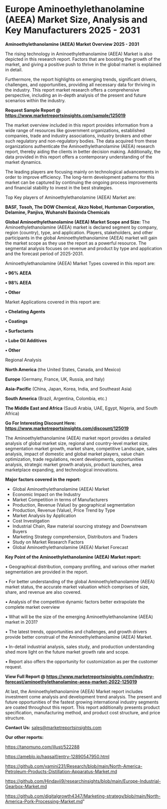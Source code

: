# Europe Aminoethylethanolamine (AEEA) Market Size, Analysis and Key Manufacturers 2025 - 2031

<Strong> Aminoethylethanolamine (AEEA) Market Overview 2025 - 2031</strong>

The rising technology in Aminoethylethanolamine (AEEA) Market is also depicted in this research report. Factors that are boosting the growth of the market, and giving a positive push to thrive in the global market is explained in detail.

Furthermore, the report highlights on emerging trends, significant drivers, challenges, and opportunities, providing all necessary data for thriving in the industry. This report market research offers a comprehensive perspective, including an in-depth analysis of the present and future scenarios within the industry.

<strong>Request Sample Report @ <a href=https://www.marketreportsinsights.com/sample/125019>https://www.marketreportsinsights.com/sample/125019</a></strong>

The market overview included in this report provides information from a wide range of resources like government organizations, established companies, trade and industry associations, industry brokers and other such regulatory and non-regulatory bodies. The data acquired from these organizations authenticate the Aminoethylethanolamine (AEEA) research report, thereby aiding the clients in better decision making. Additionally, the data provided in this report offers a contemporary understanding of the market dynamics.

The leading players are focusing mainly on technological advancements in order to improve efficiency. The long-term development patterns for this market can be captured by continuing the ongoing process improvements and financial stability to invest in the best strategies.

Top Key players of Aminoethylethanolamine (AEEA) Market are:

<strong>BASF, Tosoh, The DOW Chemical, Akzo Nobel, Huntsman Corporation, Delamine, Panjiva, Wuhanshi Baixinda Chemicals</strong>

<strong><b>Global Aminoethylethanolamine (AEEA) Market Scope and Size:</b></strong>
The Aminoethylethanolamine (AEEA) market is declared segment by company, region (country), type, and application. Players, stakeholders, and other participants in the global Aminoethylethanolamine (AEEA) market will gain the market scope as they use the report as a powerful resource. The segmental analysis focuses on revenue and product by type and application and the forecast period of 2025-2031.

Aminoethylethanolamine (AEEA) Market Types covered in this report are:

<strong>• 96% AEEA

• 98% AEEA

• Other</strong>

Market Applications covered in this report are:

<strong>• Chelating Agents

• Coatings

• Surfactants

• Lube Oil Additives

• Other</strong> 

Regional Analysis

<strong>North America</strong> (the United States, Canada, and Mexico)

<strong>Europe</strong> (Germany, France, UK, Russia, and Italy)

<strong>Asia-Pacific</strong> (China, Japan, Korea, India, and Southeast Asia)

<strong>South America</strong> (Brazil, Argentina, Colombia, etc.)

<strong>The Middle East and Africa</strong> (Saudi Arabia, UAE, Egypt, Nigeria, and South Africa)

<strong>Go For Interesting Discount Here: <a href=https://www.marketreportsinsights.com/discount/125019>https://www.marketreportsinsights.com/discount/125019</a></strong>

The Aminoethylethanolamine (AEEA) market report provides a detailed analysis of global market size, regional and country-level market size, segmentation market growth, market share, competitive Landscape, sales analysis, impact of domestic and global market players, value chain optimization, trade regulations, recent developments, opportunities analysis, strategic market growth analysis, product launches, area marketplace expanding, and technological innovations.

<strong><b>Major factors covered in the report:</b></strong>
<ul>
  <li>Global Aminoethylethanolamine (AEEA) Market </li>
  <li>Economic Impact on the Industry</li>
  <li>Market Competition in terms of Manufacturers</li>
  <li>Production, Revenue (Value) by geographical segmentation</li>
  <li>Production, Revenue (Value), Price Trend by Type</li>
  <li>Market Analysis by Application</li>
  <li>Cost Investigation</li>
  <li>Industrial Chain, Raw material sourcing strategy and Downstream Buyers</li>
  <li>Marketing Strategy comprehension, Distributors and Traders</li>
  <li>Study on Market Research Factors</li>
  <li>Global Aminoethylethanolamine (AEEA) Market Forecast</li>
</ul>

<strong><b>Key Point of the Aminoethylethanolamine (AEEA) Market report:</b></strong>

• Geographical distribution, company profiling, and various other market segmentation are provided in the report.

• For better understanding of the global Aminoethylethanolamine (AEEA) market status, the accurate market valuation which comprises of size, share, and revenue are also covered.

• Analysis of the competitive dynamic factors better extrapolate the complete market overview

• What will be the size of the emerging Aminoethylethanolamine (AEEA) market in 2031?

• The latest trends, opportunities and challenges, and growth drivers provide better construal of the Aminoethylethanolamine (AEEA) Market.

• In-detail industrial analysis, sales study, and production understanding shed more light on the future market growth rate and scope.

• Report also offers the opportunity for customization as per the customer request.

<strong><b>View Full Report @ <a href=https://www.marketreportsinsights.com/industry-forecast/aminoethylethanolamine-aeea-market-2022-125019>https://www.marketreportsinsights.com/industry-forecast/aminoethylethanolamine-aeea-market-2022-125019</a></b></strong>


At last, the Aminoethylethanolamine (AEEA) Market report includes investment come analysis and development trend analysis. The present and future opportunities of the fastest growing international industry segments are coated throughout this report. This report additionally presents product specification, manufacturing method, and product cost structure, and price structure.

<strong>Contact Us:</strong>
sales@marketreportsinsights.com

<strong>Our other reports:</strong>

<a href=https://tanomuno.com/illust/522288>https://tanomuno.com/illust/522288</a>

<a href=https://ameblo.jp/haqsaif/entry-12890547950.html>https://ameblo.jp/haqsaif/entry-12890547950.html</a>

<a href=https://github.com/yamini231/Research/blob/main/North-America-Petroleum-Products-Distillation-Apparatus-Market.md>https://github.com/yamini231/Research/blob/main/North-America-Petroleum-Products-Distillation-Apparatus-Market.md</a>

<a href=https://github.com/Hindavii9/researchinsights/blob/main/Europe-Industrial-Gearbox-Market.md>https://github.com/Hindavii9/researchinsights/blob/main/Europe-Industrial-Gearbox-Market.md</a>

<a href=https://github.com/digitalgrowth4347/Marketing-strategy/blob/main/North-America-Pork-Processing-Market.md>https://github.com/digitalgrowth4347/Marketing-strategy/blob/main/North-America-Pork-Processing-Market.md</a>"
